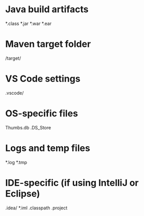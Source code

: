 # Java build artifacts
*.class
*.jar
*.war
*.ear

# Maven target folder
/target/

# VS Code settings
.vscode/

# OS-specific files
Thumbs.db
.DS_Store

# Logs and temp files
*.log
*.tmp

# IDE-specific (if using IntelliJ or Eclipse)
.idea/
*.iml
.classpath
.project
